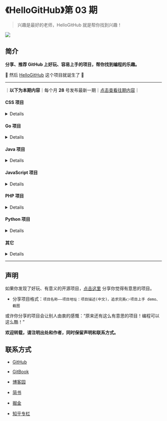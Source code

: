 # 《HelloGitHub》第 03 期
>兴趣是最好的老师，HelloGitHub 就是帮你找到兴趣！

![](https://github.com/521xueweihan/HelloGitHub/blob/master/01/img/hello-github.jpg)

## 简介
**分享、推荐 GitHub 上好玩、容易上手的项目，帮你找到编程的乐趣。**

🎉 然后 [HelloGitHub](https://hellogithub.com/) 这个项目就诞生了 🎉

---
｜**以下为本期内容**｜每个月 **28** 号发布最新一期｜[点击查看往期内容](https://github.com/521xueweihan/HelloGitHub#往期回顾)｜

#### CSS 项目

<details>

1、[animate.css](https://github.com/daneden/animate.css)：提供炫酷动画效果，同时方便、易用、跨浏览器的 CSS 库。[在线演示](http://daneden.github.io/animate.css/)

2、[mui](https://github.com/dcloudio/mui)：最接近原生 APP 体验的高性能框架。性能和体验的差距，一直是 mobile App 开发者放弃 HTML5 的首要原因。mui 框架有效的解决了这些问题，这是一个可以方便开发出高性能 App 的框架，也是目前最接近原生 App 效果的框架。[mui 官网](http://dev.dcloud.net.cn/mui/)

</details>

#### Go 项目

<details>

3、[pholcus](https://github.com/henrylee2cn/pholcus)：Pholcus 是 Go 写的重量级爬虫，纯 Go 语言编写的高并发、分布式、重量级爬虫软件，支持单机、服务端、客户端三种运行模式，拥有 Web、GUI、命令行三种操作界面，功能齐全、强大。[使用手册](https://pholcus.gitbooks.io/docs/content/)，使用展示如图：


![](https://github.com/521xueweihan/HelloGitHub/blob/master/03/img/Pholcus-min.jpg)

</details>

#### Java 项目

<details>

4、[greys-anatomy](https://github.com/oldmanpushcart/greys-anatomy)：Greys 是 Java 在线问题诊断工具。

</details>

#### JavaScript 项目

<details>

5、[OS.js](https://github.com/os-js/OS.js)：JavaScript 写的基于浏览器上的桌面操作系统。[在线演示](https://osjsv2.0o.no/)，使用展示如图：


![](https://github.com/521xueweihan/HelloGitHub/blob/master/03/img/os-js-min.png)

6、[editor.md](https://github.com/pandao/editor.md)：是一款开源的、可嵌入的 Markdown 在线编辑器（组件），基于 CodeMirror、jQuery 和 Marked 构建。[在线尝试](http://lab.lepture.com/editor/)，使用展示如图：


![](https://github.com/521xueweihan/HelloGitHub/blob/master/03/img/editor.md-min.png)

</details>

#### PHP 项目

<details>

7、[walle-web](https://github.com/meolu/walle-web)：Walle（瓦力） 一个 Web 部署系统工具，可能也是个持续发布工具，配置简单、功能完善、界面流畅、开箱即用！支持 git、svn 版本管理，支持各种 Web 代码发布，静态的 HTML，动态 PHP，需要编译的 Java 等。[中文介绍](https://github.com/meolu/walle-web/blob/master/docs/README-zh.md)，使用展示如图：


![](https://github.com/521xueweihan/HelloGitHub/blob/master/03/img/wali-show.gif)

</details>

#### Python 项目

<details>

8、[XX-Net](https://github.com/XX-net/XX-Net)：Python 写的基于免费 GAE，科学上网工具。[中文文档](https://github.com/XX-net/XX-Net/wiki/%E4%B8%AD%E6%96%87%E6%96%87%E6%A1%A3)

9、[KindleEar](https://github.com/cdhigh/KindleEar)：这是一个运行在 Google App Engine(GAE) 上的 Kindle 个人推送服务应用，生成排版精美的杂志模式 `mobi/epub` 格式自动每天推送至您的 Kindle 或其他邮箱。

</details>

#### 其它

<details>

10、[css-creating](https://github.com/cssdream/css-creating)：CSS 创作指南

</details>



---

## 声明
如果你发现了好玩、有意义的开源项目，[点击这里](https://github.com/521xueweihan/HelloGitHub/issues/new) 分享你觉得有意思的项目。

- 分享项目格式：`项目名称——项目地址：项目描述(中文)，追求完美👉项目上手 demo、截图`

或许你分享的项目会让别人由衷的感慨：“原来还有这么有意思的项目！编程可以这么酷！”

**欢迎转载，请注明出处和作者，同时保留声明和联系方式。**

## 联系方式
- [GitHub](https://github.com/521xueweihan)

- [GitBook](https://gitbook.hellogithub.com/)

- [博客园](http://www.cnblogs.com/xueweihan/)

- [简书](http://www.jianshu.com/u/f04b57b6f433)

- [掘金](https://juejin.im/user/5677785f60b2298f122fe889)

- [知乎专栏](https://zhuanlan.zhihu.com/hellogithub)
